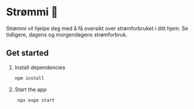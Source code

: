 # Strømmi 👋

Strømmi vil hjelpe deg med å få oversikt over strømforbruket i ditt hjem.
Se tidligere, dagens og morgendagens strømforbruk.

## Get started

1. Install dependencies

   ```bash
   npm install
   ```

2. Start the app

   ```bash
    npx expo start
   ```

